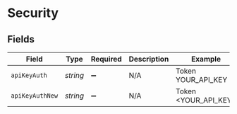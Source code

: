 # Security


## Fields

| Field                | Type                 | Required             | Description          | Example              |
| -------------------- | -------------------- | -------------------- | -------------------- | -------------------- |
| `apiKeyAuth`         | *string*             | :heavy_minus_sign:   | N/A                  | Token YOUR_API_KEY   |
| `apiKeyAuthNew`      | *string*             | :heavy_minus_sign:   | N/A                  | Token <YOUR_API_KEY> |
